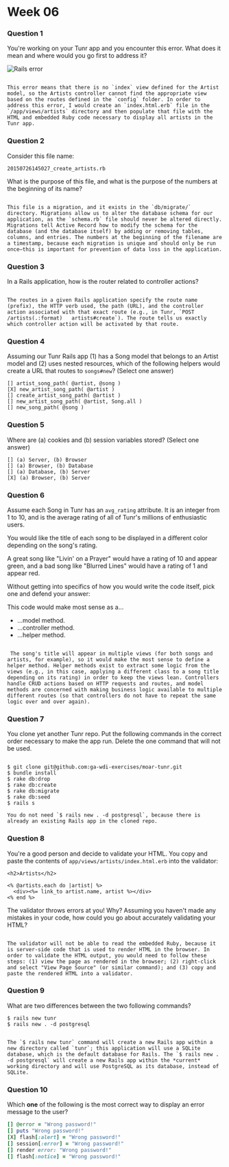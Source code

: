 # Week 06

### Question 1

You're working on your Tunr app and you encounter this error. What does it mean and where would you go first to address it?  

![Rails error](http://i.imgur.com/9NR7XNT.png)  

```text

This error means that there is no `index` view defined for the Artist model, so the Artists controller cannot find the appropriate view based on the routes defined in the `config` folder. In order to address this error, I would create an `index.html.erb` file in the `/app/views/artists` directory and then populate that file with the HTML and embedded Ruby code necessary to display all artists in the Tunr app.

```

### Question 2

Consider this file name:

```
20150726145027_create_artists.rb
```

What is the purpose of this file, and what is the purpose of the numbers at the beginning of its name?

```text

This file is a migration, and it exists in the `db/migrate/` directory. Migrations allow us to alter the database schema for our application, as the `schema.rb` file should never be altered directly. Migrations tell Active Record how to modify the schema for the database (and the database itself) by adding or removing tables, columns, and entries. The numbers at the beginning of the filename are a timestamp, because each migration is unique and should only be run once—this is important for prevention of data loss in the application.

```

### Question 3

In a Rails application, how is the router related to controller actions?  

```text

The routes in a given Rails application specify the route name (prefix), the HTTP verb used, the path (URL), and the controller action associated with that exact route (e.g., in Tunr, `POST   /artists(.:format)   artists#create`). The route tells us exactly which controller action will be activated by that route.

```

### Question 4

Assuming our Tunr Rails app (1) has a Song model that belongs to an Artist model and (2) uses nested resources, which of the following helpers would create a URL that routes to `songs#new`? (Select one answer)  

```
[] artist_song_path( @artist, @song )
[X] new_artist_song_path( @artist )
[] create_artist_song_path( @artist )
[] new_artist_song_path( @artist, Song.all )
[] new_song_path( @song )
```

### Question 5

Where are (a) cookies and (b) session variables stored? (Select one answer)  

```
[] (a) Server, (b) Browser  
[] (a) Browser, (b) Database  
[] (a) Database, (b) Server  
[X] (a) Browser, (b) Server  
```

### Question 6

Assume each Song in Tunr has an `avg_rating` attribute. It is an integer from 1 to 10, and is the average rating of all of Tunr's millions of enthusiastic users.

You would like the title of each song to be displayed in a different color depending on the song's rating.

A great song like "Livin' on a Prayer" would have a rating of 10 and appear green, and a bad song like "Blurred Lines" would have a rating of 1 and appear red.

Without getting into specifics of how you would write the code itself, pick one and defend your answer:

This code would make most sense as a...
- ...model method.
- ...controller method.
- ...helper method.

```text

 The song's title will appear in multiple views (for both songs and artists, for example), so it would make the most sense to define a helper method. Helper methods exist to extract some logic from the views (e.g., in this case, applying a different class to a song title depending on its rating) in order to keep the views lean. Controllers handle CRUD actions based on HTTP requests and routes, and model methods are concerned with making business logic available to multiple different routes (so that controllers do not have to repeat the same logic over and over again).

```

### Question 7

You clone yet another Tunr repo. Put the following commands in the correct order necessary to make the app run. Delete the one command that will not be used.

```

$ git clone git@github.com:ga-wdi-exercises/moar-tunr.git
$ bundle install
$ rake db:drop
$ rake db:create
$ rake db:migrate
$ rake db:seed
$ rails s

You do not need `$ rails new . -d postgresql`, because there is already an existing Rails app in the cloned repo.

```

### Question 8

You're a good person and decide to validate your HTML. You copy and paste the contents of `app/views/artists/index.html.erb` into the validator:

```erb
<h2>Artists</h2>

<% @artists.each do |artist| %>
  <div><%= link_to artist.name, artist %></div>
<% end %>
```

The validator throws errors at you! Why? Assuming you haven't made any mistakes in your code, how could you go about accurately validating your HTML?

```

The validator will not be able to read the embedded Ruby, because it is server-side code that is used to render HTML in the browser. In order to validate the HTML output, you would need to follow these steps: (1) view the page as rendered in the browser; (2) right-click and select "View Page Source" (or similar command); and (3) copy and paste the rendered HTML into a validator.

```

### Question 9

What are two differences between the two following commands?

```
$ rails new tunr
$ rails new . -d postgresql
```

```

The `$ rails new tunr` command will create a new Rails app within a new directory called `tunr`; this application will use a SQLite database, which is the default database for Rails. The `$ rails new . -d postgresql` will create a new Rails app within the *current* working directory and will use PostgreSQL as its database, instead of SQLite.

```

### Question 10

Which **one** of the following is the most correct way to display an error message to the user?

```rb
[] @error = "Wrong password!"
[] puts "Wrong password!"
[X] flash[:alert] = "Wrong password!"
[] session[:error] = "Wrong password!"
[] render error: "Wrong password!"
[] flash[:notice] = "Wrong password!"
```

